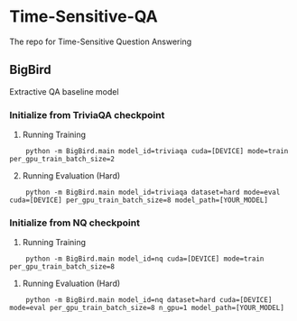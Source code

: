 # Time-Sensitive-QA
The repo for Time-Sensitive Question Answering


## BigBird

Extractive QA baseline model

### Initialize from TriviaQA checkpoint
1. Running Training
```
    python -m BigBird.main model_id=triviaqa cuda=[DEVICE] mode=train per_gpu_train_batch_size=2
```

2. Running Evaluation (Hard)
```
    python -m BigBird.main model_id=triviaqa dataset=hard mode=eval cuda=[DEVICE] per_gpu_train_batch_size=8 model_path=[YOUR_MODEL]
```

### Initialize from NQ checkpoint
1. Running Training
```
    python -m BigBird.main model_id=nq cuda=[DEVICE] mode=train per_gpu_train_batch_size=8
```

1. Running Evaluation (Hard)
```
    python -m BigBird.main model_id=nq dataset=hard cuda=[DEVICE] mode=eval per_gpu_train_batch_size=8 n_gpu=1 model_path=[YOUR_MODEL]
```
